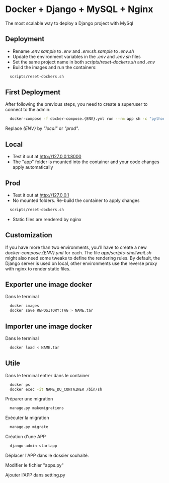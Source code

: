 # Docker + Django + MySQL + Nginx

The most scalable way to deploy a Django project with MySql

## Deployment

- Rename *.env.sample* to *.env* and *.env.sh.sample* to *.env.sh*
- Update the environment variables in the *.env* and *.env.sh* files
- Set the same project name in both *scripts/reset-dockers.sh* and *.env*
- Build the images and run the containers:
```bash
  scripts/reset-dockers.sh
```

## First Deployment

After following the previous steps, you need to create a superuser to connect to the admin:
```bash
  docker-compose -f docker-compose.{ENV}.yml run --rm app sh -c "python manage.py createsuperuser"
```
Replace *{ENV}* by *"local"* or *"prod"*.

## Local

- Test it out at http://127.0.0.1:8000
- The "app" folder is mounted into the container and your code changes apply automatically


## Prod

- Test it out at http://127.0.0.1
- No mounted folders. Re-build the container to apply changes
```bash
  scripts/reset-dockers.sh
```
- Static files are rendered by nginx

## Customization

If you have more than two environments, you’ll have to create a new *docker-compose.{ENV}.yml* for each. The file *app/scripts-shellwait.sh* might also need some tweaks to define the rendering rules. By default, the Django server is used on local, other environments use the reverse proxy with nginx to render static files.

## Exporter une image docker

Dans le terminal
```bash
  docker images
  docker save REPOSITORY:TAG > NAME.tar
```

## Importer une image docker
Dans le terminal
```bash
  docker load < NAME.tar
```

## Utile

Dans le terminal entrer dans le container
```bash
  docker ps
  docker exec -it NAME_DU_CONTAINER /bin/sh
```

Préparer une migration
```bash
  manage.py makemigrations
```

Exécuter la migration
```bash
  manage.py migrate
```

Création d'une APP
```bash
  django-admin startapp 
```
Déplacer l'APP dans le dossier souhaité.

Modifier le fichier "apps.py"

Ajouter l'APP dans setting.py
